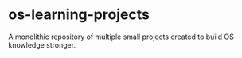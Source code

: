 # os-learning-projects
A monolithic repository of multiple small projects created to build OS knowledge stronger.
